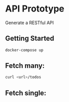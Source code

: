 # API Prototype

Generate a RESTful API

## Getting Started

```bash
docker-compose up
```


## Fetch many:

```bash
curl <url>/todos
```

## Fetch single:

```bash

```

